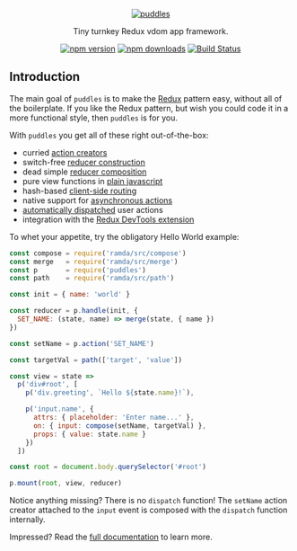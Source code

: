 <p align="center">
  <a href="#"><img src="https://cloud.githubusercontent.com/assets/888052/21037000/31cc30c0-bd98-11e6-9f9e-16faabfb1c25.png" alt="puddles" style="max-width:100%;"></a>
</p>
<p align="center">
  Tiny turnkey Redux vdom app framework.
</p>
<p align="center">
  <a href="https://www.npmjs.com/package/puddles"><img src="https://img.shields.io/npm/v/puddles.svg" alt="npm version" style="max-width:100%;"></a> <a href="https://www.npmjs.com/package/puddles"><img src="https://img.shields.io/npm/dm/puddles.svg" alt="npm downloads" style="max-width:100%;"></a> <a href="https://travis-ci.org/flintinatux/puddles"><img src="https://travis-ci.org/flintinatux/puddles.svg?branch=master" alt="Build Status" style="max-width:100%;"></a>
</p>

## Introduction

The main goal of `puddles` is to make the [Redux](http://redux.js.org/) pattern easy, without all of the boilerplate.  If you like the Redux pattern, but wish you could code it in a more functional style, then `puddles` is for you.

With `puddles` you get all of these right out-of-the-box:

- curried [action creators](https://github.com/flintinatux/puddles/blob/master/docs/API.md#paction)
- switch-free [reducer construction](https://github.com/flintinatux/puddles/blob/master/docs/API.md#phandle)
- dead simple [reducer composition](https://github.com/flintinatux/puddles/blob/master/docs/API.md#pcombine)
- pure view functions in [plain javascript](https://github.com/flintinatux/puddles/blob/master/docs/API.md#p)
- hash-based [client-side routing](https://github.com/flintinatux/puddles/blob/master/docs/API.md#proute)
- native support for [asynchronous actions](https://github.com/flintinatux/puddles/blob/master/docs/API.md#paction)
- [automatically dispatched](https://github.com/flintinatux/puddles/blob/master/docs/API.md#pmount) user actions
- integration with the [Redux DevTools extension](https://github.com/flintinatux/puddles/blob/master/docs/API.md#pdevtools)

To whet your appetite, try the obligatory Hello World example:

```js
const compose = require('ramda/src/compose')
const merge   = require('ramda/src/merge')
const p       = require('puddles')
const path    = require('ramda/src/path')

const init = { name: 'world' }

const reducer = p.handle(init, {
  SET_NAME: (state, name) => merge(state, { name })
})

const setName = p.action('SET_NAME')

const targetVal = path(['target', 'value'])

const view = state =>
  p('div#root', [
    p('div.greeting', `Hello ${state.name}!`),

    p('input.name', {
      attrs: { placeholder: 'Enter name...' },
      on: { input: compose(setName, targetVal) },
      props: { value: state.name }
    })
  ])

const root = document.body.querySelector('#root')

p.mount(root, view, reducer)
```

Notice anything missing?  There is no `dispatch` function!  The `setName` action creator attached to the `input` event is composed with the `dispatch` function internally.

Impressed?  Read the [full documentation](https://github.com/flintinatux/puddles/blob/master/docs/API.md) to learn more.

